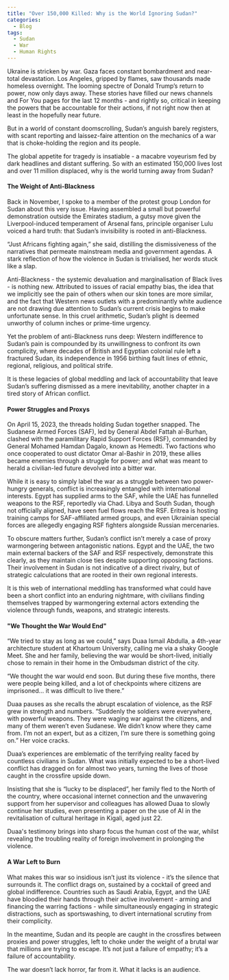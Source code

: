 ```yaml
---
title: "Over 150,000 Killed: Why is the World Ignoring Sudan?"
categories:
  - Blog
tags:
  - Sudan
  - War
  - Human Rights
---
```


Ukraine is stricken by war. Gaza faces constant bombardment and near-total devastation. Los Angeles, gripped by flames, saw thousands made homeless overnight. The looming spectre of Donald Trump’s return to power, now only days away. These stories have filled our news channels and For You pages for the last 12 months - and rightly so, critical in keeping the powers that be accountable for their actions, if not right now then at least in the hopefully near future. 

But in a world of constant doomscrolling, Sudan’s anguish barely registers, with scant reporting and laissez-faire attention on the mechanics of a war that is choke-holding the region and its people.

The global appetite for tragedy is insatiable - a macabre voyeurism fed by dark headlines and distant suffering. So with an estimated 150,000 lives lost and over 11 million displaced, why is the world turning away from Sudan?


#### The Weight of Anti-Blackness

Back in November, I spoke to a member of the protest group London for Sudan about this very issue. Having assembled a small but powerful demonstration outside the Emirates stadium, a gutsy move given the Liverpool-induced temperament of Arsenal fans, principle organiser Lulu voiced a hard truth: that Sudan’s invisibility is rooted in anti-Blackness.

“Just Africans fighting again,” she said, distilling the dismissiveness of the narratives that permeate mainstream media and government agendas. A stark reflection of how the violence in Sudan is trivialised, her words stuck like a slap.

Anti-Blackness - the systemic devaluation and marginalisation of Black lives - is nothing new. Attributed to issues of racial empathy bias, the idea that we implicitly see the pain of others when our skin tones are more similar, and the fact that Western news outlets with a predominantly white audience are not drawing due attention to Sudan’s current crisis begins to make unfortunate sense. In this cruel arithmetic, Sudan’s plight is deemed unworthy of column inches or prime-time urgency.

Yet the problem of anti-Blackness runs deep: Western indifference to Sudan’s pain is compounded by its unwillingness to confront its own complicity, where decades of British and Egyptian colonial rule left a fractured Sudan, its independence in 1956 birthing fault lines of ethnic, regional, religious, and political strife. 

It is these legacies of global meddling and lack of accountability that leave Sudan’s suffering dismissed as a mere inevitability, another chapter in a tired story of African conflict.


#### Power Struggles and Proxys 

On April 15, 2023, the threads holding Sudan together snapped. The Sudanese Armed Forces (SAF), led by General Abdel Fattah al-Burhan, clashed with the paramilitary Rapid Support Forces (RSF), commanded by General Mohamed Hamdan Dagalo, known as Hemedti. Two factions who once cooperated to oust dictator Omar al-Bashir in 2019, these allies became enemies through a struggle for power; and what was meant to herald a civilian-led future devolved into a bitter war.

While it is easy to simply label the war as a struggle between two power-hungry generals, conflict is increasingly entangled with international interests. Egypt has supplied arms to the SAF, while the UAE has funnelled weapons to the RSF, reportedly via Chad. Libya and South Sudan, though not officially aligned, have seen fuel flows reach the RSF. Eritrea is hosting training camps for SAF-affiliated armed groups, and even Ukrainian special forces are allegedly engaging RSF fighters alongside Russian mercenaries.
 
To obscure matters further, Sudan’s conflict isn’t merely a case of proxy warmongering between antagonistic nations. Egypt and the UAE, the two main external backers of the SAF and RSF respectively, demonstrate this clearly, as they maintain close ties despite supporting opposing factions. Their involvement in Sudan is not indicative of a direct rivalry, but of strategic calculations that are rooted in their own regional interests.

It is this web of international meddling has transformed what could have been a short conflict into an enduring nightmare, with civilians finding themselves trapped by warmongering external actors extending the violence through funds, weapons, and strategic interests.

#### "We Thought the War Would End"

“We tried to stay as long as we could,” says Duaa Ismail Abdulla, a 4th-year architecture student at Khartoum University, calling me via a shaky Google Meet. She and her family, believing the war would be short-lived, initially chose to remain in their home in the Ombudsman district of the city. 

“We thought the war would end soon. But during these five months, there were people being killed, and a lot of checkpoints where citizens are imprisoned… it was difficult to live there.”

Duaa pauses as she recalls the abrupt escalation of violence, as the RSF grew in strength and numbers. “Suddenly the soldiers were everywhere, with powerful weapons. They were waging war against the citizens, and many of them weren’t even Sudanese. We didn’t know where they came from. I’m not an expert, but as a citizen, I’m sure there is something going on.” Her voice cracks.

Duaa’s experiences are emblematic of the terrifying reality faced by countless civilians in Sudan. What was initially expected to be a short-lived conflict has dragged on for almost two years, turning the lives of those caught in the crossfire upside down. 

Insisting that she is “lucky to be displaced”, her family fled to the North of the country, where occasional internet connection and the unwavering support from her supervisor and colleagues has allowed Duaa to slowly continue her studies, even presenting a paper on the use of AI in the revitalisation of cultural heritage in Kigali, aged just 22. 

Duaa's testimony brings into sharp focus the human cost of the war, whilst revealing the troubling reality of foreign involvement in prolonging the violence.

#### A War Left to Burn

What makes this war so insidious isn’t just its violence - it’s the silence that surrounds it. The conflict drags on, sustained by a cocktail of greed and global indifference. Countries such as Saudi Arabia, Egypt, and the UAE have bloodied their hands through their active involvement - arming and financing the warring factions - while simultaneously engaging in strategic distractions, such as sportswashing, to divert international scrutiny from their complicity. 

In the meantime, Sudan and its people are caught in the crossfires between proxies and power struggles, left to choke under the weight of a brutal war that millions are trying to escape. It’s not just a failure of empathy; it’s a failure of accountability. 

The war doesn’t lack horror, far from it. What it lacks is an audience.

